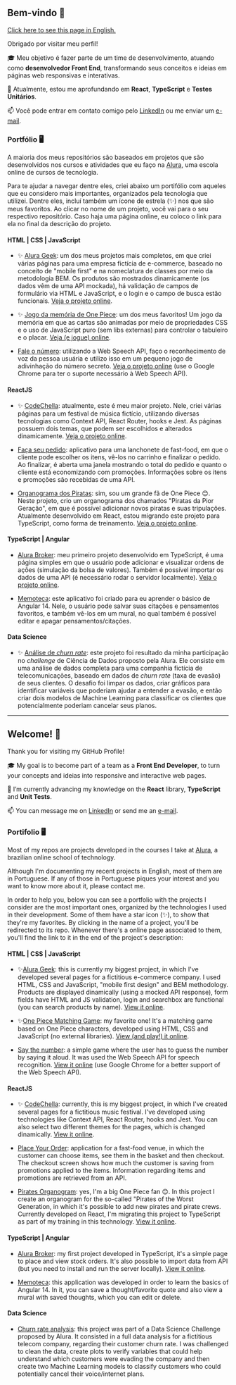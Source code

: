 ## Bem-vindo 👋

[Click here to see this page in English.](#welcome-👋)

Obrigado por visitar meu perfil! 

🎓 Meu objetivo é fazer parte de um time de desenvolvimento, atuando como **desenvolvedor Front End**, transformando seus conceitos e ideias em páginas web responsivas e interativas. 

🌱 Atualmente, estou me aprofundando em **React**, **TypeScript** e **Testes Unitários**.

📫 Você pode entrar em contato comigo pelo  [LinkedIn](https://www.linkedin.com/in/zingarelli/) ou me enviar um [e-mail](mailto:zingarelli.m@gmail.com). 

### Portfólio 🖥️

A maioria dos meus repositórios são baseados em projetos que são desenvolvidos nos cursos e atividades que eu faço na [Alura](https://www.alura.com.br), uma escola online de cursos de tecnologia.

Para te ajudar a navegar dentre eles, criei abaixo um portifólio com aqueles que eu considero mais importantes, organizados pela tecnologia que utilizei. Dentre eles, incluí também um ícone de estrela (✨) nos que são meus favoritos. Ao clicar no nome de um projeto, você vai para o seu respectivo repositório. Caso haja uma página online, eu coloco o link para ela no final da descrição do projeto.

#### HTML | CSS | JavaScript

- ✨ [Alura Geek](https://github.com/zingarelli/alurageek): um dos meus projetos mais completos, em que criei várias páginas para uma empresa fictícia de e-commerce, baseado no conceito de "mobile first" e na nomeclatura de classes por meio da metodologia BEM. Os produtos são mostrados dinamicamente (os dados vêm de uma API mockada), há validação de campos de formulário via HTML e JavaScript, e o login e o campo de busca estão funcionais.  [Veja o projeto online](https://zingarelli.github.io/alurageek/). 

- ✨ [Jogo da memória de One Piece](https://github.com/zingarelli/desafios-bootcamp-TQI-DIO/tree/main/JavaScript): um dos meus favoritos! Um jogo da memória em que as cartas são animadas por meio de propriedades CSS e o uso de JavaScript puro (sem libs externas) para controlar o tabuleiro e o placar. [Veja (e jogue) online](https://bootcamp-tqi-dio-javascript.vercel.app).

- [Fale o número](https://github.com/zingarelli/say-the-secret-number): utilizando a Web Speech API, faço o  reconhecimento de voz da pessoa usuária e utilizo isso em um pequeno jogo de adivinhação do número secreto. [Veja o projeto online](https://zingarelli.github.io/say-the-secret-number/) (use o Google Chrome para ter o suporte necessário à Web Speech API).

#### ReactJS

- ✨ [CodeChella](https://github.com/zingarelli/codechella): atualmente, este é meu maior projeto. Nele, criei várias páginas para um festival de música fictício, utilizando diversas tecnologias como Context API, React Router, hooks e Jest. As páginas possuem dois temas, que podem ser escolhidos e alterados dinamicamente. [Veja o projeto online](https://codechella-puce.vercel.app).

- [Faça seu pedido](https://github.com/zingarelli/place-your-order): aplicativo para uma lanchonete de fast-food, em que o cliente pode escolher os itens, vê-los no carrinho e finalizar o pedido. Ao finalizar, é aberta uma janela mostrando o total do pedido e quanto o cliente está economizando com promoções. Informações sobre os itens e promoções são recebidas de uma API.

- [Organograma dos Piratas](https://github.com/zingarelli/one-piece-worst-gen-chart): sim, sou um grande fã de One Piece 😊. Neste projeto, crio um organograma dos chamados "Piratas da Pior Geração", em que é possível adicionar novos piratas e suas tripulações. Atualmente desenvolvido em React, estou migrando este projeto para TypeScript, como forma de treinamento. [Veja o projeto online](https://one-piece-worst-gen-chart.vercel.app).

#### TypeScript | Angular

- [Alura Broker](https://github.com/zingarelli/alura-broker): meu primeiro projeto desenvolvido em TypeScript, é uma página simples em que o usuário pode adicionar e visualizar ordens de ações (simulação da bolsa de valores). Também é possível importar os dados de uma API (é necessário rodar o servidor localmente). [Veja o projeto online](https://zingarelli.github.io/alura-broker/app/dist/index.html).

- [Memoteca](https://github.com/zingarelli/memoteca): este aplicativo foi criado para eu aprender o básico de Angular 14. Nele, o usuário pode salvar suas citações e pensamentos favoritos, e também vê-los em um mural, no qual também é possível editar e apagar pensamentos/citações.

#### Data Science

- ✨ [Análise de *churn rate*](https://github.com/zingarelli/Alura_Voz-Data_Science_Challenge): este projeto foi resultado da minha participação no *challenge* de Ciência de Dados proposto pela Alura. Ele consiste em uma análise de dados completa para uma companhia fictícia de telecomunicações, baseado em dados de *churn rate* (taxa de evasão) de seus clientes. O desafio foi limpar os dados, criar gráficos para identificar variáveis que poderiam ajudar a entender a evasão, e então criar dois modelos de Machine Learning para classificar os clientes que potencialmente poderiam cancelar seus planos.

---

## Welcome! 👋

Thank you for visiting my GitHub Profile! 

🎓 My goal is to become part of a team as a **Front End Developer**, to turn your concepts and ideias into responsive and interactive web pages. 

🌱 I’m currently advancing my knowledge on the **React** library, **TypeScript** and **Unit Tests**.

📫 You can message me on [LinkedIn](https://www.linkedin.com/in/zingarelli/) or send me an [e-mail](mailto:zingarelli.m@gmail.com). 

### Portifolio 🖥️

Most of my repos are projects developed in the courses I take at [Alura](https://www.alura.com.br), a brazilian online school of technology. 

Although I'm documenting my recent projects in English, most of them are in Portuguese. If any of those in Portuguese piques your interest and you want to know more about it, please contact me.

In order to help you, below you can see a portfolio with the projects I consider are the most important ones, organized by the technologies I used in their development. Some of them have a star icon (✨), to show that they're my favorites. By clicking in the name of a project, you'll be redirected to its repo. Whenever there's a online page associated to them, you'll find the link to it in the end of the project's description:

#### HTML | CSS | JavaScript

- ✨[Alura Geek](https://github.com/zingarelli/alurageek): this is currently my biggest project, in which I've developed several pages for a fictitious e-commerce company. I used HTML, CSS and JavaScript, "mobile first design" and BEM methodology. Products are displayed dinamically (using a mocked API response), form fields have HTML and JS validation, login and searchbox are functional (you can search products by name).  [View it online](https://zingarelli.github.io/alurageek/). 

- ✨[One Piece Matching Game](https://github.com/zingarelli/desafios-bootcamp-TQI-DIO/tree/main/JavaScript): my favorite one! It's a matching game based on One Piece characters, developed using HTML, CSS and JavaScript (no external libraries). [View (and play!) it online](https://bootcamp-tqi-dio-javascript.vercel.app).

- [Say the number](https://github.com/zingarelli/say-the-secret-number): a simple game where the user has to guess the number by saying it aloud. It was used the Web Speech API for speech recognition. [View it online](https://zingarelli.github.io/say-the-secret-number/) (use Google Chrome for a better support of the Web Speech API).

#### ReactJS

- ✨ [CodeChella](https://github.com/zingarelli/codechella): currently, this is my biggest project, in which I've created several pages for a fictitious music festival. I've developed using technologies like Context API, React Router, hooks and Jest. You can also select two different themes for the pages, which is changed dinamically. [View it online](https://codechella-puce.vercel.app).

- [Place Your Order](https://github.com/zingarelli/place-your-order): application for a fast-food venue, in which the customer can choose items, see them in the basket and then checkout. The checkout screen shows how much the customer is saving from promotions applied to the items. Information regarding items and promotions are retrieved from an API.

- [Pirates Organogram](https://github.com/zingarelli/one-piece-worst-gen-chart): yes, I'm a big One Piece fan 😊. In this project I create an organogram for the so-called "Pirates of the Worst Generation, in which it's possible to add new pirates and pirate crews. Currently developed on React, I'm migrating this project to TypeScript as part of my training in this technology. [View it online](https://one-piece-worst-gen-chart.vercel.app).

#### TypeScript | Angular

- [Alura Broker](https://github.com/zingarelli/alura-broker): my first project developed in TypeScript, it's a simple page to place and view stock orders. It's also possible to import data from API (but you need to install and run the server locally). [View it online](https://zingarelli.github.io/alura-broker/app/dist/index.html).

- [Memoteca](https://github.com/zingarelli/memoteca): this application was developed in order to learn the basics of Angular 14. In it, you can save a thought/favorite quote and also view a mural with saved thoughts, which you can edit or delete.

#### Data Science

- [Churn rate analysis](https://github.com/zingarelli/Alura_Voz-Data_Science_Challenge): this project was part of a Data Science Challenge proposed by Alura. It consisted in a full data analysis for a fictitious telecom company, regarding their customer churn rate. I was challenged to clean the data, create plots to verify variables that could help understand which customers were evading the company and then create two Machine Learning models to classify customers who could potentially cancel their voice/internet plans.
